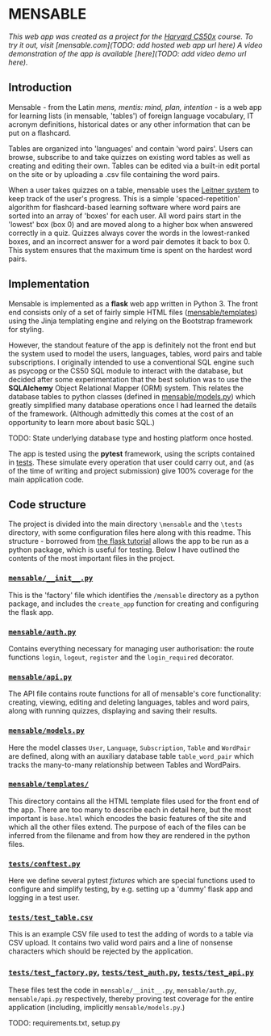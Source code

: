 # MENSABLE 

*This web app was created as a project for the [Harvard
CS50x](https://cs50.harvard.edu/x/2022/) course. To try it out, visit
[mensable.com](TODO: add hosted web app url here) A video demonstration of the
app is available [here](TODO: add video demo url here).*


## Introduction

Mensable - from the Latin *mens, mentis: mind, plan, intention* - is a web app
for learning lists (in mensable, 'tables') of foreign language vocabulary, IT
acronym definitions, historical dates or any other information that can be put
on a flashcard. 

Tables are organized into 'languages' and contain 'word pairs'. Users can
browse, subscribe to and take quizzes on existing word tables as well as
creating and editing their own. Tables can be edited via a built-in edit portal
on the site or by uploading a .csv file containing the word pairs.

When a user takes quizzes on a table, mensable uses the [Leitner
system](https://en.wikipedia.org/wiki/Leitner_system) to keep track of the
user's progress. This is a simple 'spaced-repetition' algorithm for
flashcard-based learning software where word pairs are sorted into an array of
'boxes' for each user. All word pairs start in the 'lowest' box (box 0) and are
moved along to a higher box when answered correctly in a quiz. Quizzes always
cover the words in the lowest-ranked boxes, and an incorrect answer for a word
pair demotes it back to box 0. This system ensures that the maximum time is
spent on the hardest word pairs.


## Implementation

Mensable is implemented as a **flask** web app written in Python 3. The front end
consists only of a set of fairly simple HTML files
([mensable/templates](mensable/templates)) using the Jinja templating engine and relying
on the Bootstrap framework for styling.

However, the standout feature of the app is definitely not the front end but the
system used to model the users, languages, tables, word pairs and table
subscriptions. I originally intended to use a conventional SQL engine such as
psycopg or the CS50 SQL module to interact with the database, but decided after
some experimentation that the best solution was to use the **SQLAlchemy** Object
Relational Mapper (ORM) system. This relates the database tables to python
classes (defined in [mensable/models.py](mensable/models.py)) which greatly simplified
many database operations once I had learned the details of the framework.
(Although admittedly this comes at the cost of an opportunity to learn more
about basic SQL.)

TODO: State underlying database type and hosting platform once hosted.

The app is tested using the **pytest** framework, using the scripts contained in
[tests](/tests). These simulate every operation that user could carry out, and
(as of the time of writing and project submission) give 100% coverage for the
main application code.


## Code structure

The project is divided into the main directory `\mensable` and the `\tests`
directory, with some configuration files here along with this readme. This
structure - borrowed from [the flask
tutorial](https://flask.palletsprojects.com/en/2.2.x/tutorial/) allows the app
to be run as a python package, which is useful for testing. Below I have
outlined the contents of the most important files in the project.

### [`mensable/__init__.py`](mensable/__init__.py)

This is the 'factory' file which identifies the `/mensable` directory as a
python package, and includes the `create_app` function for creating and
configuring the flask app.

### [`mensable/auth.py`](mensable/auth.py)

Contains everything necessary for managing user authorisation: the route
functions `login`, `logout`, `register` and the `login_required`
decorator.

### [`mensable/api.py`](mensable/api.py)

The API file contains route functions for all of mensable's core functionality:
creating, viewing, editing and deleting languages, tables and word pairs, along
with running quizzes, displaying and saving their results.

### [`mensable/models.py`](mensable/models.py)

Here the model classes `User`, `Language`, `Subscription`, `Table` and
`WordPair` are defined, along with an auxiliary database table `table_word_pair`
which tracks the many-to-many relationship between Tables and WordPairs.

### [`mensable/templates/`](mensable/templates/)

This directory contains all the HTML template files used for the front end of
the app. There are too many to describe each in detail here, but the most
important is `base.html` which encodes the basic features of the site and which
all the other files extend. The purpose of each of the files can be inferred
from the filename and from how they are rendered in the python files.

### [`tests/conftest.py`](tests/conftest.py)

Here we define several pytest *fixtures* which are special functions used to
configure and simplify testing, by e.g. setting up a 'dummy' flask app and
logging in a test user.

### [`tests/test_table.csv`](tests/test_table.csv)

This is an example CSV file used to test the adding of words to a table via CSV
upload. It contains two valid word pairs and a line of nonsense characters which
should be rejected by the application.

### [`tests/test_factory.py`](tests/test_factory.py), [`tests/test_auth.py`](tests/test_auth.py), [`tests/test_api.py`](tests/test_api.py)

These files test the code in `mensable/__init__.py`, `mensable/auth.py`,
`mensable/api.py` respectively, thereby proving test coverage for the entire
application (including, implicitly `mensable/models.py`.)

TODO: requirements.txt, setup.py

